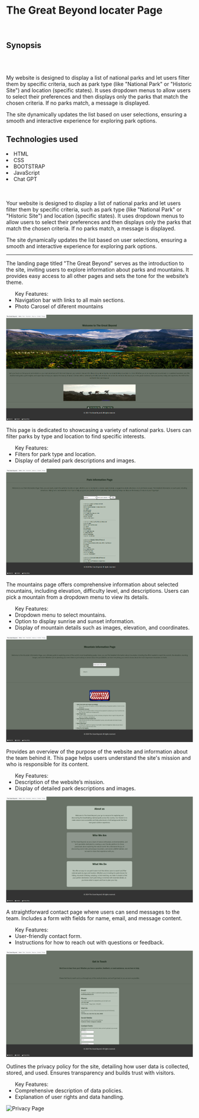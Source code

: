 <h1>The Great Beyond locater Page</h1>
<br>
<h2><b>Synopsis</b> </h2>
<br>
<br>
<p>My website is designed to display a list of national parks and let users filter them by specific criteria, such as park type (like "National Park" or "Historic Site") and location (specific states). It uses dropdown menus to allow users to select their preferences and then displays only the parks that match the chosen criteria. If no parks match, a message is displayed.

The site dynamically updates the list based on user selections, ensuring a smooth and interactive experience for exploring park options.</p>

<h2><b>Technologies used</b> </h2>
<li>HTML</li>
<li>CSS</li>
<li>BOOTSTRAP</li>
<li>JavaScript</li>
<li>Chat GPT</li>
<br>
<br>
<p>Your website is designed to display a list of national parks and let users filter them by specific criteria, such as park type (like "National Park" or "Historic Site") and location (specific states). It uses dropdown menus to allow users to select their preferences and then displays only the parks that match the chosen criteria. If no parks match, a message is displayed.

The site dynamically updates the list based on user selections, ensuring a smooth and interactive experience for exploring park options.</p>

<hr>

<p>The landing page titled "The Great Beyond" serves as the introduction to the site, inviting users to explore information about parks and mountains. It provides easy access to all other pages and sets the tone for the website’s theme.</p>
<ul>Key Features:
    <li>Navigation bar with links to all main sections.
    <li>Photo Carosel of diferent mountains</li>
</ul>

![Home Page](./images/homePage.png)

<p>This page is dedicated to showcasing a variety of national parks. Users can filter parks by type and location to find specific interests.</p>
<ul>Key Features:
    <li>Filters for park type and location.
    <li>Display of detailed park descriptions and images.</li>
</ul>

![Parks Page](./images/parksPage.png)

<p> The mountains page offers comprehensive information about selected mountains, including elevation, difficulty level, and descriptions. Users can pick a mountain from a dropdown menu to view its details.</p>
<ul>Key Features:
    <li>Dropdown menu to select mountains.</li>
    <li>Option to display sunrise and sunset information.</li>
    <li>Display of mountain details such as images, elevation, and coordinates.</li>
</ul>

![Mountains Page](./images/mountainsPage.png)

<p>Provides an overview of the purpose of the website and information about the team behind it. This page helps users understand the site's mission and who is responsible for its content.</p>
<ul>Key Features:
    <li>Description of the website’s mission. </li>
    <li>Display of detailed park descriptions and images.</li>
</ul>

![About Page](./images/aboutPage.png)

<p>A straightforward contact page where users can send messages to the team. Includes a form with fields for name, email, and message content.</p>
<ul>Key Features:
    <li>User-friendly contact form. </li>
    <li>Instructions for how to reach out with questions or feedback.</li>
</ul>

![Contact Page](./images/contactPage.png)

<p>Outlines the privacy policy for the site, detailing how user data is collected, stored, and used. Ensures transparency and builds trust with visitors.</p>
<ul>Key Features:
    <li>Comprehensive description of data policies. </li>
    <li>Explanation of user rights and data handling.</li>
</ul>

![Privacy Page](./images/)
